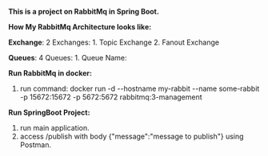 **This is a project on RabbitMq in Spring Boot.**

**How My RabbitMq Architecture looks like:**

  **Exchange**: 2 Exchanges: 1. Topic Exchange
                             2. Fanout Exchange
     
  **Queues**: 4 Queues: 1. Queue Name:

**Run RabbitMq in docker:**
  1. run command: docker run -d --hostname my-rabbit --name some-rabbit -p 15672:15672 -p 5672:5672 rabbitmq:3-management

**Run SpringBoot Project:**
  1. run main application.
  2. access /publish with body {"message":"message to publish"} using Postman.
